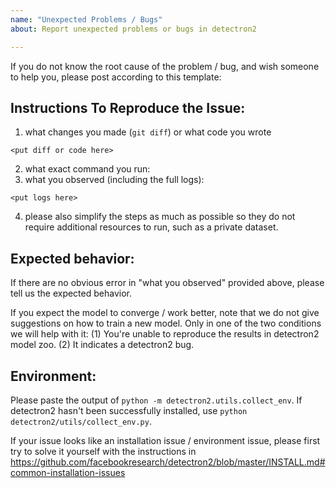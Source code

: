 ```yaml
---
name: "Unexpected Problems / Bugs"
about: Report unexpected problems or bugs in detectron2

---
```


If you do not know the root cause of the problem / bug, and wish someone to help you, please
post according to this template:

## Instructions To Reproduce the Issue:

1. what changes you made (`git diff`) or what code you wrote
```
<put diff or code here>
```
2. what exact command you run:
3. what you observed (including the full logs):
```
<put logs here>
```
4. please also simplify the steps as much as possible so they do not require additional resources to
	 run, such as a private dataset.

## Expected behavior:

If there are no obvious error in "what you observed" provided above,
please tell us the expected behavior.

If you expect the model to converge / work better, note that we do not give suggestions
on how to train a new model.
Only in one of the two conditions we will help with it:
(1) You're unable to reproduce the results in detectron2 model zoo.
(2) It indicates a detectron2 bug.

## Environment:

Please paste the output of `python -m detectron2.utils.collect_env`.
If detectron2 hasn't been successfully installed, use `python detectron2/utils/collect_env.py`.

If your issue looks like an installation issue / environment issue,
please first try to solve it yourself with the instructions in
https://github.com/facebookresearch/detectron2/blob/master/INSTALL.md#common-installation-issues
